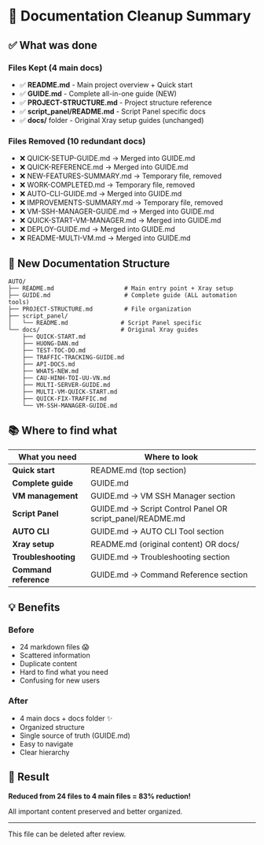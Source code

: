 # 📁 Documentation Cleanup Summary

## ✅ What was done

### Files Kept (4 main docs)
- ✅ **README.md** - Main project overview + Quick start
- ✅ **GUIDE.md** - Complete all-in-one guide (NEW)
- ✅ **PROJECT-STRUCTURE.md** - Project structure reference
- ✅ **script_panel/README.md** - Script Panel specific docs
- ✅ **docs/** folder - Original Xray setup guides (unchanged)

### Files Removed (10 redundant docs)
- ❌ QUICK-SETUP-GUIDE.md → Merged into GUIDE.md
- ❌ QUICK-REFERENCE.md → Merged into GUIDE.md
- ❌ NEW-FEATURES-SUMMARY.md → Temporary file, removed
- ❌ WORK-COMPLETED.md → Temporary file, removed
- ❌ AUTO-CLI-GUIDE.md → Merged into GUIDE.md
- ❌ IMPROVEMENTS-SUMMARY.md → Temporary file, removed
- ❌ VM-SSH-MANAGER-GUIDE.md → Merged into GUIDE.md
- ❌ QUICK-START-VM-MANAGER.md → Merged into GUIDE.md
- ❌ DEPLOY-GUIDE.md → Merged into GUIDE.md
- ❌ README-MULTI-VM.md → Merged into GUIDE.md

## 📖 New Documentation Structure

```
AUTO/
├── README.md                    # Main entry point + Xray setup
├── GUIDE.md                     # Complete guide (ALL automation tools)
├── PROJECT-STRUCTURE.md         # File organization
├── script_panel/
│   └── README.md               # Script Panel specific
└── docs/                       # Original Xray guides
    ├── QUICK-START.md
    ├── HUONG-DAN.md
    ├── TEST-TOC-DO.md
    ├── TRAFFIC-TRACKING-GUIDE.md
    ├── API-DOCS.md
    ├── WHATS-NEW.md
    ├── CAU-HINH-TOI-UU-VN.md
    ├── MULTI-SERVER-GUIDE.md
    ├── MULTI-VM-QUICK-START.md
    ├── QUICK-FIX-TRAFFIC.md
    └── VM-SSH-MANAGER-GUIDE.md
```

## 📚 Where to find what

| What you need | Where to look |
|---------------|---------------|
| **Quick start** | README.md (top section) |
| **Complete guide** | GUIDE.md |
| **VM management** | GUIDE.md → VM SSH Manager section |
| **Script Panel** | GUIDE.md → Script Control Panel OR script_panel/README.md |
| **AUTO CLI** | GUIDE.md → AUTO CLI Tool section |
| **Xray setup** | README.md (original content) OR docs/ |
| **Troubleshooting** | GUIDE.md → Troubleshooting section |
| **Command reference** | GUIDE.md → Command Reference section |

## 💡 Benefits

### Before
- 24 markdown files 😱
- Scattered information
- Duplicate content
- Hard to find what you need
- Confusing for new users

### After
- 4 main docs + docs folder ✨
- Organized structure
- Single source of truth (GUIDE.md)
- Easy to navigate
- Clear hierarchy

## 🎯 Result

**Reduced from 24 files to 4 main files = 83% reduction!**

All important content preserved and better organized.

---

This file can be deleted after review.

